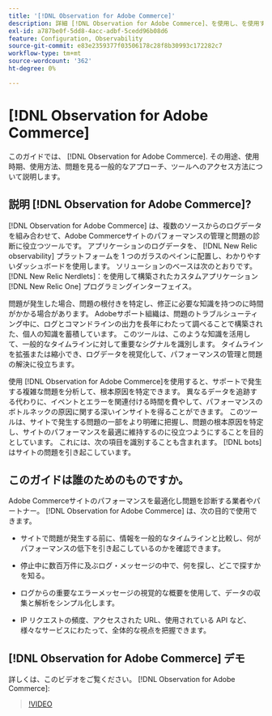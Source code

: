 ```yaml
---
title: '[!DNL Observation for Adobe Commerce]'
description: 詳細 [!DNL Observation for Adobe Commerce]、を使用し、を使用するタイミング、アクセス権の取得方法について説明します。
exl-id: a787be0f-5dd8-4acc-adbf-5cedd96b08d6
feature: Configuration, Observability
source-git-commit: e83e2359377f03506178c28f8b30993c172282c7
workflow-type: tm+mt
source-wordcount: '362'
ht-degree: 0%

---
```


# [!DNL Observation for Adobe Commerce]

このガイドでは、 [!DNL Observation for Adobe Commerce]. その用途、使用時期、使用方法、問題を見る一般的なアプローチ、ツールへのアクセス方法について説明します。

## 説明 [!DNL Observation for Adobe Commerce]?

[!DNL Observation for Adobe Commerce] は、複数のソースからのログデータを組み合わせて、Adobe Commerceサイトのパフォーマンスの管理と問題の診断に役立つツールです。 アプリケーションのログデータを、 [!DNL New Relic observability] プラットフォームを 1 つのガラスのペインに配置し、わかりやすいダッシュボードを使用します。 ソリューションのベースは次のとおりです。 [!DNL New Relic Nerdlets]：を使用して構築されたカスタムアプリケーション [!DNL New Relic One] プログラミングインターフェイス。

問題が発生した場合、問題の根付きを特定し、修正に必要な知識を持つのに時間がかかる場合があります。 Adobeサポート組織は、問題のトラブルシューティング中に、ログとコマンドラインの出力を長年にわたって調べることで構築された、個人の知識を蓄積しています。 このツールは、このような知識を活用して、一般的なタイムラインに対して重要なシグナルを識別します。 タイムラインを拡張または縮小でき、ログデータを視覚化して、パフォーマンスの管理と問題の解決に役立ちます。

使用 [!DNL Observation for Adobe Commerce]を使用すると、サポートで発生する複雑な問題を分析して、根本原因を特定できます。 異なるデータを追跡する代わりに、イベントとエラーを関連付ける時間を費やして、パフォーマンスのボトルネックの原因に関する深いインサイトを得ることができます。 このツールは、サイトで発生する問題の一部をより明確に把握し、問題の根本原因を特定し、サイトのパフォーマンスを最適に維持するのに役立つようにすることを目的としています。 これには、次の項目を識別することも含まれます。 [!DNL bots] はサイトの問題を引き起こしています。

## このガイドは誰のためのものですか。

Adobe Commerceサイトのパフォーマンスを最適化し問題を診断する業者やパートナー。 [!DNL Observation for Adobe Commerce] は、次の目的で使用できます。

* サイトで問題が発生する前に、情報を一般的なタイムラインと比較し、何がパフォーマンスの低下を引き起こしているのかを確認できます。

* 停止中に数百万件に及ぶログ・メッセージの中で、何を探し、どこで探すかを知る。

* ログからの重要なエラーメッセージの視覚的な概要を使用して、データの収集と解析をシンプル化します。

* IP リクエストの頻度、アクセスされた URL、使用されている API など、様々なサービスにわたって、全体的な視点を把握できます。

## [!DNL Observation for Adobe Commerce] デモ

詳しくは、このビデオをご覧ください。 [!DNL Observation for Adobe Commerce]:

>[!VIDEO](https://video.tv.adobe.com/v/344444?quality=12)
